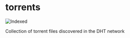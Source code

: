 torrents 
========
![Indexed](https://img.shields.io/badge/indexed-185359-blue)

Collection of torrent files discovered in the DHT network
